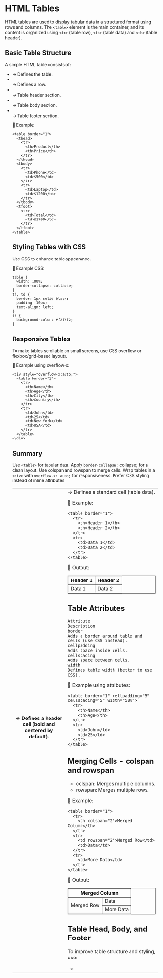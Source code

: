 # HTML Tables
HTML tables are used to display tabular data in a structured format using rows and columns. The `<table>` element is the main container, and its content is organized using `<tr>` (table row), `<td>` (table data) and `<th>` (table header).

## Basic Table Structure
A simple HTML table consists of:

- <table> → Defines the table.
- <tr> → Defines a row.
- <th> → Defines a header cell (bold and centered by default).
- <td> → Defines a standard cell (table data).
🔹 Example:
```
<table border="1">
  <tr>
    <th>Header 1</th>
    <th>Header 2</th>
  </tr>
  <tr>
    <td>Data 1</td>
    <td>Data 2</td>
  </tr>
</table>
```
🔹 Output:
<table border="1">
  <tr>
    <th>Header 1</th>
    <th>Header 2</th>
  </tr>
  <tr>
    <td>Data 1</td>
    <td>Data 2</td>
  </tr>
</table>

## Table Attributes
```
Attribute	                    Description
border	                        Adds a border around table and cells (use CSS instead).
cellpadding	                    Adds space inside cells.
cellspacing	                    Adds space between cells.
width	                        Defines table width (better to use CSS).
```

🔹 Example using attributes:
```
<table border="1" cellpadding="5" cellspacing="5" width="50%">
  <tr>
    <th>Name</th>
    <th>Age</th>
  </tr>
  <tr>
    <td>John</td>
    <td>25</td>
  </tr>
</table>
```

## Merging Cells - colspan and rowspan
- colspan: Merges multiple columns.
- rowspan: Merges multiple rows.

🔹 Example:
```
<table border="1">
  <tr>
    <th colspan="2">Merged Column</th>
  </tr>
  <tr>
    <td rowspan="2">Merged Row</td>
    <td>Data</td>
  </tr>
  <tr>
    <td>More Data</td>
  </tr>
</table>
```
🔹 Output:
<table border="1">
  <tr>
    <th colspan="2">Merged Column</th>
  </tr>
  <tr>
    <td rowspan="2">Merged Row</td>
    <td>Data</td>
  </tr>
  <tr>
    <td>More Data</td>
  </tr>
</table>

## Table Head, Body, and Footer
To improve table structure and styling, use:
- <thead> → Table header section.
- <tbody> → Table body section.
- <tfoot> → Table footer section.
🔹 Example:
```
<table border="1">
  <thead>
    <tr>
      <th>Product</th>
      <th>Price</th>
    </tr>
  </thead>
  <tbody>
    <tr>
      <td>Phone</td>
      <td>$500</td>
    </tr>
    <tr>
      <td>Laptop</td>
      <td>$1200</td>
    </tr>
  </tbody>
  <tfoot>
    <tr>
      <td>Total</td>
      <td>$1700</td>
    </tr>
  </tfoot>
</table>
```

## Styling Tables with CSS
Use CSS to enhance table appearance.

🔹 Example CSS:
```
table {
  width: 100%;
  border-collapse: collapse;
}
th, td {
  border: 1px solid black;
  padding: 10px;
  text-align: left;
}
th {
  background-color: #f2f2f2;
}
```

## Responsive Tables
To make tables scrollable on small screens, use CSS overflow or flexbox/grid-based layouts.

🔹 Example using overflow-x:
```
<div style="overflow-x:auto;">
  <table border="1">
    <tr>
      <th>Name</th>
      <th>Age</th>
      <th>City</th>
      <th>Country</th>
    </tr>
    <tr>
      <td>John</td>
      <td>25</td>
      <td>New York</td>
      <td>USA</td>
    </tr>
  </table>
</div>
```
## Summary
Use `<table>` for tabular data.
Apply `border-collapse:` collapse; for a clean layout.
Use colspan and rowspan to merge cells.
Wrap tables in a `<div>` with `overflow-x: auto;` for responsiveness.
Prefer CSS styling instead of inline attributes.
